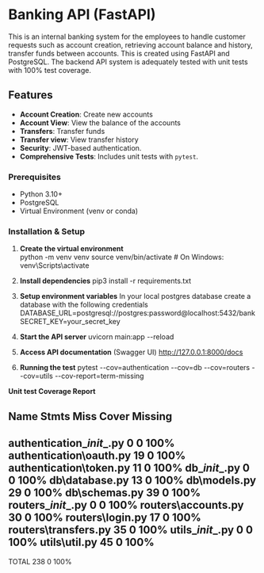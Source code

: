 # Banking API (FastAPI)  

This is an internal banking system for the employees to handle customer requests such as account creation, retrieving account balance and history, transfer funds between accounts. This is created using FastAPI and PostgreSQL.
The backend API system is adequately tested with unit tests with 100% test coverage.

## Features  
 
- **Account Creation**: Create new accounts
- **Account View**: View the balance of the accounts
- **Transfers**: Transfer funds  
- **Transfer view**: View transfer history
- **Security**: JWT-based authentication.  
- **Comprehensive Tests**: Includes unit tests with `pytest`.

### Prerequisites
- Python 3.10+
- PostgreSQL
- Virtual Environment (venv or conda)

### Installation & Setup

1. **Create the virtual environment**  
    python -m venv venv
    source venv/bin/activate  # On Windows: venv\Scripts\activate

2. **Install dependencies** 
    pip3 install -r requirements.txt

3. **Setup environment variables** 
    In your local postgres database create a database with the following credentials
    DATABASE_URL=postgresql://postgres:password@localhost:5432/bank
    SECRET_KEY=your_secret_key

4. **Start the API server** 
    uvicorn main:app --reload

5. **Access API documentation** (Swagger UI)
    http://127.0.0.1:8000/docs

6. **Running the test**
    pytest --cov=authentication --cov=db --cov=routers --cov=utils --cov-report=term-missing

**Unit test Coverage Report**

Name                         Stmts   Miss  Cover   Missing
----------------------------------------------------------
authentication\__init__.py       0      0   100%
authentication\oauth.py         19      0   100%
authentication\token.py         11      0   100%
db\__init__.py                   0      0   100%
db\database.py                  13      0   100%
db\models.py                    29      0   100%
db\schemas.py                   39      0   100%
routers\__init__.py              0      0   100%
routers\accounts.py             30      0   100%
routers\login.py                17      0   100%
routers\transfers.py            35      0   100%
utils\__init__.py                0      0   100%
utils\util.py                   45      0   100%
----------------------------------------------------------
TOTAL                          238      0   100%